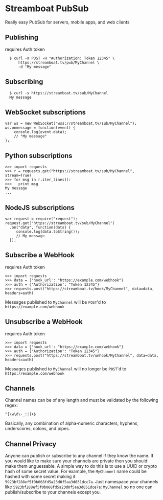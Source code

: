 # Streamboat PubSub
Really easy PubSub for servers, mobile apps, and web clients

## Publishing
requires Auth token
```
  $ curl -X POST -H "Authorization: Token 12345" \
      https://streamboat.tv/pub/MyChannel \
      -d "My message"
```

## Subscribing
```
  $ curl -s https://streamboat.tv/sub/MyChannel
  My message
```

## WebSocket subscriptions
```
var ws = new WebSocket("wss://streamboat.tv/sub/MyChannel");
ws.onmessage = function(event) {
    console.log(event.data);
    // "My message"
};
```

## Python subscriptions
```
>>> import requests
>>> r = requests.get("https://streamboat.tv/sub/MyChannel", stream=True)
>>> for msg in r.iter_lines():
>>>   print msg
My message
...
```

## NodeJS subscriptions
```
var request = require("request");
request.get("https://streamboat.tv/sub/MyChannel")
  .on("data", function(data) {
     console.log(data.toString());
     // My message
  });
```

## Subscribe a WebHook
requires Auth token
```
>>> import requests
>>> data = {'hook_url': "https://example.com/webhook"}
>>> auth = {'Authorization': "Token 12345"}
>>> requests.post("https://streamboat.tv/hook/MyChannel", data=data, headers=auth)
```
Messages published to `MyChannel` will be `POST`'d to `https://example.com/webhook`

## Unsubscribe a WebHook
requires Auth token
```
>>> import requests
>>> data = {'hook_url': "https://example.com/webhook"}
>>> auth = {'Authorization': "Token 12345"}
>>> requests.post("https://streamboat.tv/unhook/MyChannel", data=data, headers=auth)
```
Messages published to `MyChannel` will no longer be `POST`'d to `https://example.com/webhook`

## Channels
Channel names can be of any length and must be validated by the following regex:
```
^[\w\d\-_:|]+$
```
Basically, any combination of alpha-numeric characters, hyphens, underscores, colons, and pipes.

## Channel Privacy
Anyone can publish or subscribe to any channel if they know the name.  If you would like to make sure your channels are private then you should make them unguessable.  A simple way to do this is to use a UUID or crypto hash of some secret value.  For example, the `MyChannel` name could be hashed with some secret making it `5923bf288ef5f0b068fd5a23d0f5aa3d851dce7a`.  Just namespace your channels like `5923bf288ef5f0b068fd5a23d0f5aa3d851dce7a:MyChannel` so no one can publish/subscribe to your channels except you.